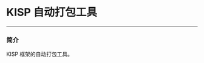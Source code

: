 ﻿
KISP 自动打包工具
==============================================================
--------------------------------------------------------------

### 简介 

KISP 框架的自动打包工具。








